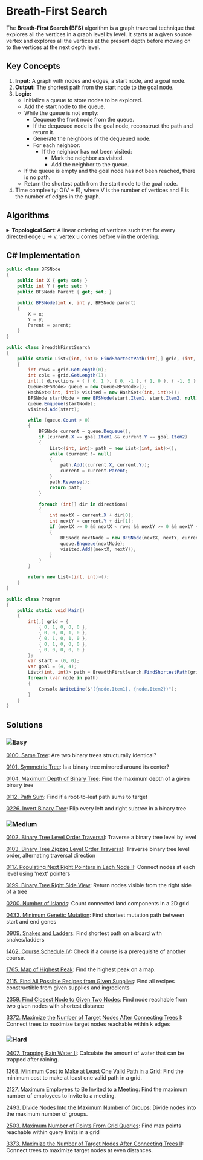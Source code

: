 # Breath-First Search

The **Breath-First Search (BFS)** algorithm is a graph traversal technique that explores all the vertices in a graph level by level. It starts at a given source vertex and explores all the vertices at the present depth before moving on to the vertices at the next depth level.

## Key Concepts

1. **Input:** A graph with nodes and edges, a start node, and a goal node.
2. **Output:** The shortest path from the start node to the goal node.
3. **Logic:**
   - Initialize a queue to store nodes to be explored.
   - Add the start node to the queue.
   - While the queue is not empty:
     - Dequeue the front node from the queue.
     - If the dequeued node is the goal node, reconstruct the path and return it.
     - Generate the neighbors of the dequeued node.
     - For each neighbor:
       - If the neighbor has not been visited:
         - Mark the neighbor as visited.
         - Add the neighbor to the queue.
   - If the queue is empty and the goal node has not been reached, there is no path.
   - Return the shortest path from the start node to the goal node.
4. Time complexity: O(V + E), where V is the number of vertices and E is the number of edges in the graph.

## Algorithms

<details>
<summary><strong>Topological Sort</strong>: A linear ordering of vertices such that for every directed edge u -> v, vertex u comes before v in the ordering.</summary>

```csharp
public class TopologicalSort
{
    public static List<int> Sort(int[,] graph)
    {
        int rows = graph.GetLength(0);
        int cols = graph.GetLength(1);
        List<int> result = new List<int>();
        bool[] visited = new bool[rows];
        Stack<int> stack = new Stack<int>();

        for (int i = 0; i < rows; i++)
        {
            if (!visited[i])
            {
                TopologicalSortUtil(graph, i, visited, stack);
            }
        }

        while (stack.Count > 0)
        {
            result.Add(stack.Pop());
        }

        return result;
    }

    private static void TopologicalSortUtil(int[,] graph, int v, bool[] visited, Stack<int> stack)
    {
        visited[v] = true;

        for (int i = 0; i < graph.GetLength(1); i++)
        {
            if (graph[v, i] == 1 && !visited[i])
            {
                TopologicalSortUtil(graph, i, visited, stack);
            }
        }

        stack.Push(v);
    }
}
```
</details>

## C# Implementation

```csharp
public class BFSNode
{
    public int X { get; set; }
    public int Y { get; set; }
    public BFSNode Parent { get; set; }

    public BFSNode(int x, int y, BFSNode parent)
    {
        X = x;
        Y = y;
        Parent = parent;
    }
}

public class BreadthFirstSearch
{
    public static List<(int, int)> FindShortestPath(int[,] grid, (int, int) start, (int, int) goal)
    {
        int rows = grid.GetLength(0);
        int cols = grid.GetLength(1);
        int[,] directions = { { 0, 1 }, { 0, -1 }, { 1, 0 }, { -1, 0 } };
        Queue<BFSNode> queue = new Queue<BFSNode>();
        HashSet<(int, int)> visited = new HashSet<(int, int)>();
        BFSNode startNode = new BFSNode(start.Item1, start.Item2, null);
        queue.Enqueue(startNode);
        visited.Add(start);

        while (queue.Count > 0)
        {
            BFSNode current = queue.Dequeue();
            if (current.X == goal.Item1 && current.Y == goal.Item2)
            {
                List<(int, int)> path = new List<(int, int)>();
                while (current != null)
                {
                    path.Add((current.X, current.Y));
                    current = current.Parent;
                }
                path.Reverse();
                return path;
            }

            foreach (int[] dir in directions)
            {
                int nextX = current.X + dir[0];
                int nextY = current.Y + dir[1];
                if (nextX >= 0 && nextX < rows && nextY >= 0 && nextY < cols && grid[nextX, nextY] == 0 && !visited.Contains((nextX, nextY)))
                {
                    BFSNode nextNode = new BFSNode(nextX, nextY, current);
                    queue.Enqueue(nextNode);
                    visited.Add((nextX, nextY));
                }
            }
        }

        return new List<(int, int)>();
    }
}

public class Program
{
    public static void Main()
    {
        int[,] grid = {
            { 0, 1, 0, 0, 0 },
            { 0, 0, 0, 1, 0 },
            { 0, 1, 0, 1, 0 },
            { 0, 1, 0, 0, 0 },
            { 0, 0, 0, 0, 0 }
        };
        var start = (0, 0);
        var goal = (4, 4);
        List<(int, int)> path = BreadthFirstSearch.FindShortestPath(grid, start, goal);
        foreach (var node in path)
        {
            Console.WriteLine($"({node.Item1}, {node.Item2})");
        }
    }
}
```

## Solutions

### ![Easy](https://img.shields.io/badge/Easy-46c6c2)

[0100. Same Tree](/Searching%2FBreadth-First%20Search%2F0100.%20Same%20Tree): Are two binary trees structurally identical?

[0101. Symmetric Tree](/Searching%2FBreadth-First%20Search%2F0101.%20Symmetric%20Tree): Is a binary tree mirrored around its center?

[0104. Maximum Depth of Binary Tree](/Searching%2FBreadth-First%20Search%2F0104.%20Maximum%20Depth%20of%20Binary%20Tree): Find the maximum depth of a given binary tree

[0112. Path Sum](/Searching%2FBreadth-First%20Search%2F0112.%20Path%20Sum): Find if a root-to-leaf path sums to target

[0226. Invert Binary Tree](/Searching%2FBreadth-First%20Search%2F0226.%20Invert%20Binary%20Tree): Flip every left and right subtree in a binary tree

### ![Medium](https://img.shields.io/badge/Medium-fac31d)

[0102. Binary Tree Level Order Traversal](/Searching%2FBreadth-First%20Search%2F0102.%20Binary%20Tree%20Level%20Order%20Traversal): Traverse a binary tree level by level

[0103. Binary Tree Zigzag Level Order Traversal](/Searching%2FBreadth-First%20Search%2F0103.%20Binary%20Tree%20Zigzag%20Level%20Order%20Traversal): Traverse binary tree level order, alternating traversal direction

[0117. Populating Next Right Pointers in Each Node II](/Searching%2FBreadth-First%20Search%2F0117.%20Populating%20Next%20Right%20Pointers%20in%20Each%20Node%20II): Connect nodes at each level using 'next' pointers

[0199. Binary Tree Right Side View](/Searching%2FBreadth-First%20Search%2F0199.%20Binary%20Tree%20Right%20Side%20View): Return nodes visible from the right side of a tree

[0200. Number of Islands](/Searching%2FBreadth-First%20Search%2F0200.%20Number%20of%20Islands): Count connected land components in a 2D grid

[0433. Minimum Genetic Mutation](/Searching%2FBreadth-First%20Search%2F0433.%20Minimum%20Genetic%20Mutation): Find shortest mutation path between start and end genes

[0909. Snakes and Ladders](/Searching%2FBreadth-First%20Search%2F0909.%20Snakes%20and%20Ladders): Find shortest path on a board with snakes/ladders

[1462. Course Schedule IV](/Searching%2FBreadth-First%20Search%2F1462.%20Course%20Schedule%20IV): Check if a course is a prerequisite of another course.

[1765. Map of Highest Peak](https://github.com/vahtyah/LeetCodeSolutions/tree/main/Searching%2FBreadth-First%20Search%2F1765.%20Map%20of%20Highest%20Peak): Find the highest peak on a map.

[2115. Find All Possible Recipes from Given Supplies](/Searching%2FBreadth-First%20Search%2F2115.%20Find%20All%20Possible%20Recipes%20from%20Given%20Supplies): Find all recipes constructible from given supplies and ingredients

[2359. Find Closest Node to Given Two Nodes](/Searching%2FBreadth-First%20Search%2F2359.%20Find%20Closest%20Node%20to%20Given%20Two%20Nodes): Find node reachable from two given nodes with shortest distance

[3372. Maximize the Number of Target Nodes After Connecting Trees I](/Searching%2FBreadth-First%20Search%2F3372.%20Maximize%20the%20Number%20of%20Target%20Nodes%20After%20Connecting%20Trees%20I): Connect trees to maximize target nodes reachable within k edges

### ![Hard](https://img.shields.io/badge/Hard-f8615c)

[0407. Trapping Rain Water II](https://github.com/vahtyah/LeetCodeSolutions/blob/4f3480ea41349717ca90419670dfb22804f1f587/Searching/Breadth-First%20Search/0407.%20Trapping%20Rain%20Water%20II): Calculate the amount of water that can be trapped after raining.

[1368. Minimum Cost to Make at Least One Valid Path in a Grid](https://github.com/vahtyah/LeetCodeSolutions/blob/a1262282d89eae186573e94513b8cfe03a01fca7/Searching/Breadth-First%20Search/1368.%20Minimum%20Cost%20to%20Make%20at%20Least%20One%20Valid%20Path%20in%20a%20Grid): Find the minimum cost to make at least one valid path in a grid.

[2127. Maximum Employees to Be Invited to a Meeting](https://github.com/vahtyah/LeetCodeSolutions/tree/main/Searching%2FBreadth-First%20Search%2F2127.%20Maximum%20Employees%20to%20Be%20Invited%20to%20a%20Meeting): Find the maximum number of employees to invite to a meeting.

[2493. Divide Nodes Into the Maximum Number of Groups](/Searching%2FBreadth-First%20Search%2F2493.%20Divide%20Nodes%20Into%20the%20Maximum%20Number%20of%20Groups): Divide nodes into the maximum number of groups.

[2503. Maximum Number of Points From Grid Queries](/Searching%2FBreadth-First%20Search%2F2503.%20Maximum%20Number%20of%20Points%20From%20Grid%20Queries): Find max points reachable within query limits in a grid

[3373. Maximize the Number of Target Nodes After Connecting Trees II](/Searching%2FBreadth-First%20Search%2F3373.%20Maximize%20the%20Number%20of%20Target%20Nodes%20After%20Connecting%20Trees%20II): Connect trees to maximize target nodes at even distances.
